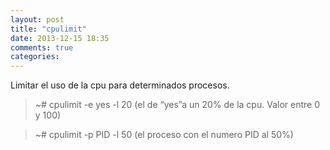 ```yaml
---
layout: post
title: "cpulimit"
date: 2013-12-15 18:35
comments: true
categories: 
---
```

Limitar el uso de la cpu para determinados procesos.

>~# cpulimit -e yes -l 20 (el de “yes”a un 20% de la cpu. Valor entre 0 y 100)

>~# cpulimit -p PID -l 50 (el proceso con el numero PID al 50%)

